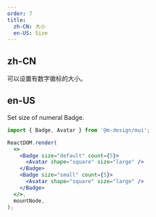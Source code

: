 ```yaml
---
order: 7
title:
  zh-CN: 大小
  en-US: Size
---
```


## zh-CN

可以设置有数字徽标的大小。

## en-US

Set size of numeral Badge.

```jsx
import { Badge, Avatar } from '@m-design/mui';

ReactDOM.render(
  <>
    <Badge size="default" count={5}>
      <Avatar shape="square" size="large" />
    </Badge>
    <Badge size="small" count={5}>
      <Avatar shape="square" size="large" />
    </Badge>
  </>,
  mountNode,
);
```
